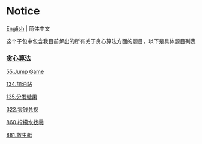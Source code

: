# Notice
[English](https://github.com/cartoonYu/LeetCodeSolution/blob/master/Solution/src/Greedy/README.md) | 简体中文

这个子包中包含我目前解出的所有关于贪心算法方面的题目，以下是具体题目列表

### [贪心算法](https://github.com/cartoonYu/LeetCodeSolution/blob/master/Solution/src/Greedy)
[55.Jump Game](https://github.com/cartoonYu/LeetCodeSolution/blob/master/Solution/src/Greedy/Solution55.java)

[134.加油站](https://github.com/cartoonYu/LeetCodeSolution/blob/master/Solution/src/Greedy/Solution134.java)

[135.分发糖果](https://github.com/cartoonYu/LeetCodeSolution/blob/master/Solution/src/Greedy/Solution135.java)

[322.零钱兑换](https://github.com/cartoonYu/LeetCodeSolution/blob/master/Solution/src/Greedy/Solution322.java)

[860.柠檬水找零](https://github.com/cartoonYu/LeetCodeSolution/blob/master/Solution/src/Greedy/Solution860.java)

[881.救生艇](https://github.com/cartoonYu/LeetCodeSolution/blob/master/Solution/src/Greedy/Solution881.java)